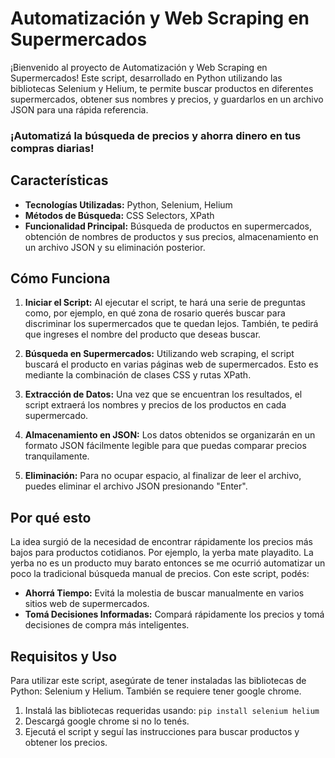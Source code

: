 # Automatización y Web Scraping en Supermercados

¡Bienvenido al proyecto de Automatización y Web Scraping en Supermercados! Este script, desarrollado en Python utilizando las bibliotecas Selenium y Helium, te permite buscar productos en diferentes supermercados, obtener sus nombres y precios, y guardarlos en un archivo JSON para una rápida referencia.

### ¡Automatizá la búsqueda de precios y ahorra dinero en tus compras diarias!

## Características

- **Tecnologías Utilizadas:** Python, Selenium, Helium
- **Métodos de Búsqueda:** CSS Selectors, XPath
- **Funcionalidad Principal:** Búsqueda de productos en supermercados, obtención de nombres de productos y sus precios, almacenamiento en un archivo JSON y su eliminación posterior.

## Cómo Funciona

1. **Iniciar el Script:** Al ejecutar el script, te hará una serie de preguntas como, por ejemplo, en qué zona de rosario querés buscar para discriminar los supermercados que te quedan lejos. También, te pedirá que ingreses el nombre del producto que deseas buscar.

2. **Búsqueda en Supermercados:** Utilizando web scraping, el script buscará el producto en varias páginas web de supermercados. Esto es mediante la combinación de clases CSS y rutas XPath.

3. **Extracción de Datos:** Una vez que se encuentran los resultados, el script extraerá los nombres y precios de los productos en cada supermercado.

4. **Almacenamiento en JSON:** Los datos obtenidos se organizarán en un formato JSON fácilmente legible para que puedas comparar precios tranquilamente.

5. **Eliminación:** Para no ocupar espacio, al finalizar de leer el archivo, puedes eliminar el archivo JSON presionando "Enter".

## Por qué esto

La idea surgió de la necesidad de encontrar rápidamente los precios más bajos para productos cotidianos. Por ejemplo, la yerba mate playadito. La yerba no es un producto muy barato entonces se me ocurrió automatizar un poco la tradicional búsqueda manual de precios. Con este script, podés:

- **Ahorrá Tiempo:** Evitá la molestia de buscar manualmente en varios sitios web de supermercados.
- **Tomá Decisiones Informadas:** Compará rápidamente los precios y tomá decisiones de compra más inteligentes.

## Requisitos y Uso

Para utilizar este script, asegúrate de tener instaladas las bibliotecas de Python: Selenium y Helium. También se requiere tener google chrome.

1. Instalá las bibliotecas requeridas usando: `pip install selenium helium`
2. Descargá google chrome si no lo tenés.
3. Ejecutá el script y seguí las instrucciones para buscar productos y obtener los precios.


